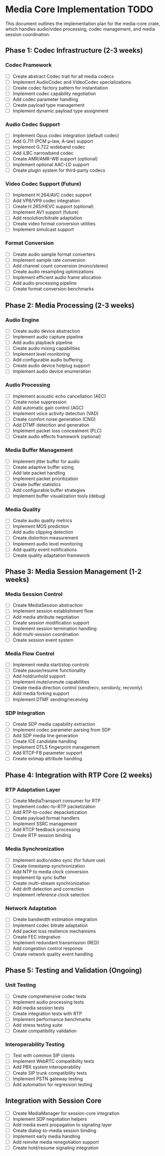 # Media Core Implementation TODO

This document outlines the implementation plan for the media-core crate, which handles audio/video processing, codec management, and media session coordination.

## Phase 1: Codec Infrastructure (2-3 weeks)

### Codec Framework
- [ ] Create abstract Codec trait for all media codecs
- [ ] Implement AudioCodec and VideoCodec specializations
- [ ] Create codec factory pattern for instantiation
- [ ] Implement codec capability negotiation
- [ ] Add codec parameter handling
- [ ] Create payload type management
- [ ] Implement dynamic payload type assignment

### Audio Codec Support
- [ ] Implement Opus codec integration (default codec)
- [ ] Add G.711 (PCM µ-law, A-law) support
- [ ] Implement G.722 wideband codec
- [ ] Add iLBC narrowband codec
- [ ] Create AMR/AMR-WB support (optional)
- [ ] Implement optional AAC-LD support
- [ ] Create plugin system for third-party codecs

### Video Codec Support (Future)
- [ ] Implement H.264/AVC codec support
- [ ] Add VP8/VP9 codec integration
- [ ] Create H.265/HEVC support (optional)
- [ ] Implement AV1 support (future)
- [ ] Add resolution/bitrate adaptation
- [ ] Create video format conversion utilities
- [ ] Implement simulcast support

### Format Conversion
- [ ] Create audio sample format converters
- [ ] Implement sample rate conversion
- [ ] Add channel count conversion (mono/stereo)
- [ ] Create audio resampling optimizations
- [ ] Implement efficient audio frame allocation
- [ ] Add audio processing pipeline
- [ ] Create format conversion benchmarks

## Phase 2: Media Processing (2-3 weeks)

### Audio Engine
- [ ] Create audio device abstraction
- [ ] Implement audio capture pipeline
- [ ] Add audio playback pipeline
- [ ] Create audio mixing capabilities
- [ ] Implement level monitoring
- [ ] Add configurable audio buffering
- [ ] Create audio device hotplug support
- [ ] Implement audio device enumeration

### Audio Processing
- [ ] Implement acoustic echo cancellation (AEC)
- [ ] Create noise suppression
- [ ] Add automatic gain control (AGC)
- [ ] Implement voice activity detection (VAD)
- [ ] Create comfort noise generation (CNG)
- [ ] Add DTMF detection and generation
- [ ] Implement packet loss concealment (PLC)
- [ ] Create audio effects framework (optional)

### Media Buffer Management
- [ ] Implement jitter buffer for audio
- [ ] Create adaptive buffer sizing
- [ ] Add late packet handling
- [ ] Implement packet prioritization
- [ ] Create buffer statistics
- [ ] Add configurable buffer strategies
- [ ] Implement buffer visualization tools (debug)

### Media Quality
- [ ] Create audio quality metrics
- [ ] Implement MOS prediction
- [ ] Add audio clipping detection
- [ ] Create distortion measurement
- [ ] Implement audio level monitoring
- [ ] Add quality event notifications
- [ ] Create quality adaptation framework

## Phase 3: Media Session Management (1-2 weeks)

### Media Session Control
- [ ] Create MediaSession abstraction
- [ ] Implement session establishment flow
- [ ] Add media attribute negotiation
- [ ] Create session modification support
- [ ] Implement session termination handling
- [ ] Add multi-session coordination
- [ ] Create session event system

### Media Flow Control
- [ ] Implement media start/stop controls
- [ ] Create pause/resume functionality
- [ ] Add hold/unhold support
- [ ] Implement mute/unmute capabilities
- [ ] Create media direction control (sendrecv, sendonly, recvonly)
- [ ] Add media forking support
- [ ] Implement DTMF sending/receiving

### SDP Integration
- [ ] Create SDP media capability extraction
- [ ] Implement codec parameter parsing from SDP
- [ ] Add SDP media line generation
- [ ] Create ICE candidate handling
- [ ] Implement DTLS fingerprint management
- [ ] Add RTCP-FB parameter support
- [ ] Create extmap attribute handling

## Phase 4: Integration with RTP Core (2 weeks)

### RTP Adaptation Layer
- [ ] Create MediaTransport consumer for RTP
- [ ] Implement codec-to-RTP packetization
- [ ] Add RTP-to-codec depacketization
- [ ] Create payload format handlers
- [ ] Implement SSRC management
- [ ] Add RTCP feedback processing
- [ ] Create RTP session binding

### Media Synchronization
- [ ] Implement audio/video sync (for future use)
- [ ] Create timestamp synchronization
- [ ] Add NTP to media clock conversion
- [ ] Implement lip sync buffer
- [ ] Create multi-stream synchronization
- [ ] Add drift detection and correction
- [ ] Implement reference clock selection

### Network Adaptation
- [ ] Create bandwidth estimation integration
- [ ] Implement codec bitrate adaptation
- [ ] Add packet loss resilience mechanisms
- [ ] Create FEC integration
- [ ] Implement redundant transmission (RED)
- [ ] Add congestion control response
- [ ] Create network quality event handling

## Phase 5: Testing and Validation (Ongoing)

### Unit Testing
- [ ] Create comprehensive codec tests
- [ ] Implement audio processing tests
- [ ] Add media session tests
- [ ] Create integration tests with RTP
- [ ] Implement performance benchmarks
- [ ] Add stress testing suite
- [ ] Create compatibility validation

### Interoperability Testing
- [ ] Test with common SIP clients
- [ ] Implement WebRTC compatibility tests
- [ ] Add PBX system interoperability
- [ ] Create SIP trunk compatibility tests
- [ ] Implement PSTN gateway testing
- [ ] Add automation for regression testing

## Integration with Session Core

- [ ] Create MediaManager for session-core integration
- [ ] Implement SDP negotiation helpers
- [ ] Add media event propagation to signaling layer
- [ ] Create dialog-to-media session binding
- [ ] Implement early media handling
- [ ] Add reinvite media renegotiation support
- [ ] Create hold/resume signaling integration 